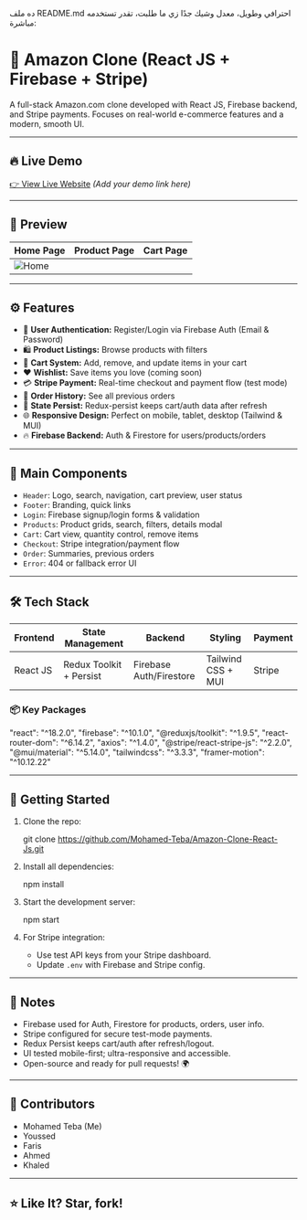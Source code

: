 ده ملف README.md احترافي وطويل، معدل وشيك جدًا زي ما طلبت، تقدر تستخدمه مباشرة:


# 🛒 Amazon Clone (React JS + Firebase + Stripe)

A full-stack Amazon.com clone developed with React JS, Firebase backend, and Stripe payments. Focuses on real-world e-commerce features and a modern, smooth UI.

---

## 🔥 Live Demo

[👉 View Live Website](#) *(Add your demo link here)*

---

## 📸 Preview

| Home Page | Product Page | Cart Page |
|-----------|--------------|-----------|
|![Home](./public/screenShot.png) |

---

## ⚙ Features

- 🔐 **User Authentication:** Register/Login via Firebase Auth (Email & Password)
- 🛍 **Product Listings:** Browse products with filters
- 🛒 **Cart System:** Add, remove, and update items in your cart
- ❤ **Wishlist:** Save items you love (coming soon)
- 💳 **Stripe Payment:** Real-time checkout and payment flow (test mode)
- 🧾 **Order History:** See all previous orders
- 🔄 **State Persist:** Redux-persist keeps cart/auth data after refresh
- 🌐 **Responsive Design:** Perfect on mobile, tablet, desktop (Tailwind & MUI)
- 🔥 **Firebase Backend:** Auth & Firestore for users/products/orders

---

## 🧩 Main Components

- `Header`: Logo, search, navigation, cart preview, user status
- `Footer`: Branding, quick links
- `Login`: Firebase signup/login forms & validation
- `Products`: Product grids, search, filters, details modal
- `Cart`: Cart view, quantity control, remove items
- `Checkout`: Stripe integration/payment flow
- `Order`: Summaries, previous orders
- `Error`: 404 or fallback error UI

---

## 🛠 Tech Stack

| Frontend   | State Management        | Backend              | Styling            | Payment |
|------------|------------------------|----------------------|--------------------|---------|
| React JS   | Redux Toolkit + Persist| Firebase Auth/Firestore| Tailwind CSS + MUI| Stripe  |

### 📦 Key Packages


"react": "^18.2.0",
"firebase": "^10.1.0",
"@reduxjs/toolkit": "^1.9.5",
"react-router-dom": "^6.14.2",
"axios": "^1.4.0",
"@stripe/react-stripe-js": "^2.2.0",
"@mui/material": "^5.14.0",
"tailwindcss": "^3.3.3",
"framer-motion": "^10.12.22"


---

## 🚀 Getting Started

1. Clone the repo:

   
   git clone https://github.com/Mohamed-Teba/Amazon-Clone-React-Js.git
   

2. Install all dependencies:

   
   npm install
   

3. Start the development server:

   
   npm start
   

4. For Stripe integration:  
   - Use test API keys from your Stripe dashboard.
   - Update `.env` with Firebase and Stripe config.

---

## 🧠 Notes

- Firebase used for Auth, Firestore for products, orders, user info.
- Stripe configured for secure test-mode payments.
- Redux Persist keeps cart/auth after refresh/logout.
- UI tested mobile-first; ultra-responsive and accessible.
- Open-source and ready for pull requests! 🌍

---

## 🤝 Contributors

- Mohamed Teba (Me)
- Youssed  
- Faris
- Ahmed
- Khaled

---

## ⭐ Like It? Star, fork!
